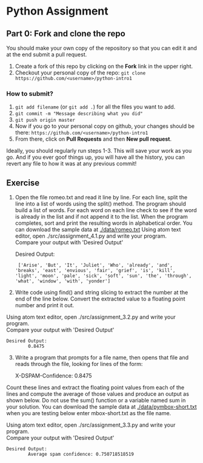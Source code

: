 # Python Assignment


## Part 0: Fork and clone the repo

You should make your own copy of the repository so that you can edit it and at the end submit a pull request.

1. Create a fork of this repo by clicking on the **Fork** link in the upper right.
2. Checkout your personal copy of the repo: `git clone https://github.com/<username>/python-intro1`

### How to submit?
1. `git add filename` (or `git add .`) for all the files you want to add.
2. `git commit -m "Message describing what you did"`
3. `git push origin master`
4. Now if you go to your personal copy on github, your changes should be there: `https://github.com/<username>/python-intro1`
5. From there, click on **Pull Requests** and then **New pull request**.

Ideally, you should regularly run steps 1-3. This will save your work as you go. And if you ever goof things up, you will have all the history, you can revert any file to how it was at any previous commit!

## Exercise 
1. Open the file romeo.txt and read it line by line. For each line, split the line into a list of words using the split() method. The program should build a list of words. For each word on each line check to see if the word is already in the list and if not append it to the list. When the program completes, sort and print the resulting words in alphabetical order.
You can download the sample data at [./data/romeo.txt](https://github.com/alexseong/dsy_python_intro_4/blob/master/data/romeo.txt)
Using atom text editor, open ./src/assignment_4.1.py and write your program.
<br>Compare your output with 'Desired Output'

    Desired Output:<br> 

        ['Arise', 'But', 'It', 'Juliet', 'Who', 'already', 'and', 'breaks', 'east', 'envious', 'fair', 'grief', 'is', 'kill', 'light', 'moon', 'pale', 'sick', 'soft', 'sun', 'the', 'through', 'what', 'window', 'with', 'yonder']

2. Write code using find() and string slicing to extract the number at the end of the line below. Convert the extracted value to a floating point number and print it out.

Using atom text editor, open ./src/assignment_3.2.py and write your program.
<br>Compare your output with 'Desired Output'
 

    Desired Output: 
            0.8475


3. Write a program that prompts for a file name, then opens that file and reads through the file, looking for lines of the form:

    X-DSPAM-Confidence:    0.8475

Count these lines and extract the floating point values from each of the lines and compute the average of those values and produce an output as shown below. Do not use the sum() function or a variable named sum in your solution.
You can download the sample data at [./data/pymbox-short.txt](https://github.com/alexseong/dsy_python_intro_3/blob/master/data/mbox-short.txt) when you are testing below enter mbox-short.txt as the file name.

Using atom text editor, open ./src/assignment_3.3.py and write your program.
<br>Compare your output with 'Desired Output'

    Desired Output: 
            Average spam confidence: 0.750718518519

